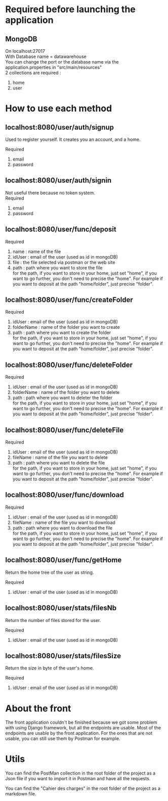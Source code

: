 # Required before launching the application

## MongoDB

On localhost:27017 <br>
With Database name = datawarehouse <br>
You can change the port or the database name via the application.properties in "src/main/resources" <br>
2 collections are required :
<ol>
<li>home</li>
<li>user</li>
</ol>

# How to use each method

## localhost:8080/user/auth/signup

Used to register yourself. It creates you an account, and a home.

Required
<ol>
<li>email</li>
<li>password</li>
</ol>

## localhost:8080/user/auth/signin

Not useful there because no token system. <br>
Required
<ol>
<li>email</li>
<li>password</li>
</ol>

## localhost:8080/user/func/deposit

Required
<ol>
<li>name : name of the file</li>
<li>idUser : email of the user (used as id in mongoDB)</li>
<li>file : the file selected via postman or the web site</li>
<li>path : path where you want to store the file</li>
for the path, if you want to store in your home, just set "home", if you want to go further, you don't need to precise the "home".
For example if you want to deposit at the path "home/folder", just precise "folder".
</ol>

## localhost:8080/user/func/createFolder

Required
<ol>
<li>idUser : email of the user (used as id in mongoDB)</li>
<li>folderName : name of the folder you want to create</li>
<li>path : path where you want to create the folder</li>
for the path, if you want to store in your home, just set "home", if you want to go further, you don't need to precise the "home".
For example if you want to deposit at the path "home/folder", just precise "folder".
</ol>

## localhost:8080/user/func/deleteFolder

Required
<ol>
<li>idUser : email of the user (used as id in mongoDB)</li>
<li>folderName : name of the folder you want to delete</li>
<li>path : path where you want to deleter the folder</li>
for the path, if you want to store in your home, just set "home", if you want to go further, you don't need to precise the "home".
For example if you want to deposit at the path "home/folder", just precise "folder".
</ol>

## localhost:8080/user/func/deleteFile

Required
<ol>
<li>idUser : email of the user (used as id in mongoDB)</li>
<li>fileName : name of the file you want to delete</li>
<li>path : path where you want to delete the file</li>
for the path, if you want to store in your home, just set "home", if you want to go further, you don't need to precise the "home".
For example if you want to deposit at the path "home/folder", just precise "folder".
</ol>

## localhost:8080/user/func/download

Required
<ol>
<li>idUser : email of the user (used as id in mongoDB)</li>
<li>fileName : name of the file you want to download</li>
<li>path : path where you want to download the file</li>
for the path, if you want to store in your home, just set "home", if you want to go further, you don't need to precise the "home".
For example if you want to deposit at the path "home/folder", just precise "folder".
</ol>

## localhost:8080/user/func/getHome

Return the home tree of the user as string.

Required
<ol>
<li>idUser : email of the user (used as id in mongoDB)</li>
</ol>

## localhost:8080/user/stats/filesNb

Return the number of files stored for the user.

Required
<ol>
<li>idUser : email of the user (used as id in mongoDB)</li>
</ol>

## localhost:8080/user/stats/filesSize

Return the size in byte of the user's home.

Required
<ol>
<li>idUser : email of the user (used as id in mongoDB)</li>
</ol>

# About the front

The front application couldn't be finished because we got some problem with using Django framework, but all the endpoints are usable.
Most of the endpoints are usable by the front application.
For the ones that are not usable, you can still use them by Postman for example.

# Utils

You can find the PostMan collection in the root folder of the project as a Json file if you want to import it in Postman
and have all the requests.

You can find the "Cahier des charges" in the root folder of the project as a markdown file.
